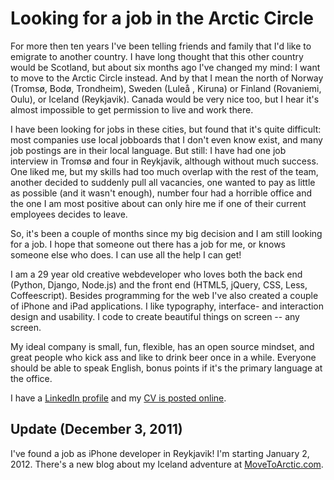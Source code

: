 # Looking for a job in the Arctic Circle
For more then ten years I've been telling friends and family that I'd like to emigrate to another country. I have long thought that this other country would be Scotland, but about six months ago I've changed my mind: I want to move to the Arctic Circle instead. And by that I mean the north of Norway (Tromsø, Bodø, Trondheim), Sweden (Luleå , Kiruna) or Finland (Rovaniemi, Oulu), or Iceland (Reykjavik). Canada would be very nice too, but I hear it's almost impossible to get permission to live and work there.

I have been looking for jobs in these cities, but found that it's quite difficult: most companies use local jobboards that I don't even know exist, and many job postings are in their local language. But still: I have had one job interview in Tromsø and four in Reykjavik, although without much success. One liked me, but my skills had too much overlap with the rest of the team, another decided to suddenly pull all vacancies, one wanted to pay as little as possible (and it wasn't enough), number four had a horrible office and the one I am most positive about can only hire me if one of their current employees decides to leave.

So, it's been a couple of months since my big decision and I am still looking for a job. I hope that someone out there has a job for me, or knows someone else who does. I can use all the help I can get!

I am a 29 year old creative webdeveloper who loves both the back end (Python, Django, Node.js) and the front end (HTML5, jQuery, CSS, Less, Coffeescript). Besides programming for the web I've also created a couple of iPhone and iPad applications. I like typography, interface- and interaction design and usability. I code to create beautiful things on screen -- any screen.

My ideal company is small, fun, flexible, has an open source mindset, and great people who kick ass and like to drink beer once in a while. Everyone should be able to speak English, bonus points if it's the primary language at the office.

I have a [LinkedIn profile](http://nl.linkedin.com/in/kevinrenskers) and my [CV is posted online](http://dl.dropbox.com/u/2310965/KevinRenskers.pdf).

## Update (December 3, 2011)
I've found a job as iPhone developer in Reykjavik! I'm starting January 2, 2012. There's a new blog about my Iceland adventure at [MoveToArctic.com](http://movetoarctic.com).